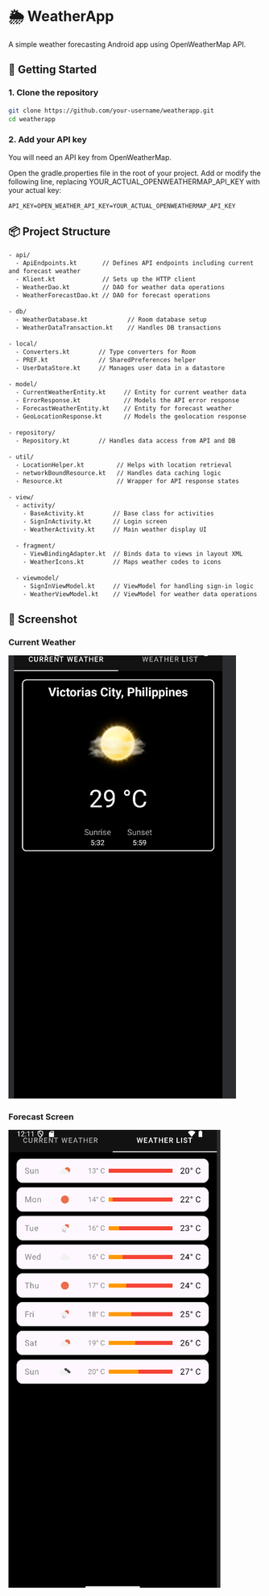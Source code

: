 
# 🌦️ WeatherApp

A simple weather forecasting Android app using OpenWeatherMap API.

## 🔑 Getting Started

### 1. Clone the repository

```bash
git clone https://github.com/your-username/weatherapp.git
cd weatherapp
```

### 2. Add your API key

You will need an API key from OpenWeatherMap.

Open the gradle.properties file in the root of your project.
Add or modify the following line, replacing YOUR_ACTUAL_OPENWEATHERMAP_API_KEY with your actual key:

```properties
API_KEY=OPEN_WEATHER_API_KEY=YOUR_ACTUAL_OPENWEATHERMAP_API_KEY
```

## 📦 Project Structure

```
- api/
  - ApiEndpoints.kt       // Defines API endpoints including current and forecast weather
  - Klient.kt             // Sets up the HTTP client
  - WeatherDao.kt         // DAO for weather data operations
  - WeatherForecastDao.kt // DAO for forecast operations

- db/
  - WeatherDatabase.kt           // Room database setup
  - WeatherDataTransaction.kt    // Handles DB transactions

- local/
  - Converters.kt        // Type converters for Room
  - PREF.kt              // SharedPreferences helper
  - UserDataStore.kt     // Manages user data in a datastore

- model/
  - CurrentWeatherEntity.kt     // Entity for current weather data
  - ErrorResponse.kt            // Models the API error response
  - ForecastWeatherEntity.kt    // Entity for forecast weather
  - GeoLocationResponse.kt      // Models the geolocation response

- repository/
  - Repository.kt        // Handles data access from API and DB

- util/
  - LocationHelper.kt         // Helps with location retrieval
  - networkBoundResource.kt   // Handles data caching logic
  - Resource.kt               // Wrapper for API response states

- view/
  - activity/
    - BaseActivity.kt        // Base class for activities
    - SignInActivity.kt      // Login screen
    - WeatherActivity.kt     // Main weather display UI

  - fragment/
    - ViewBindingAdapter.kt  // Binds data to views in layout XML
    - WeatherIcons.kt        // Maps weather codes to icons

  - viewmodel/
    - SignInViewModel.kt     // ViewModel for handling sign-in logic
    - WeatherViewModel.kt    // ViewModel for weather data operations
```

## 📸 Screenshot

### Current Weather
![Home Screen](screenshot/current_weather.png)

### Forecast Screen
![Forecast Screen](screenshot/weather_forecast.png)

